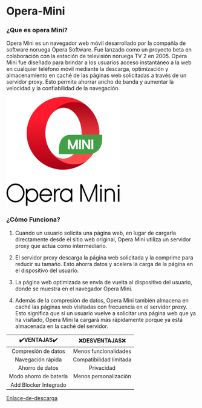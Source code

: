 # Opera-Mini

### ¿Que es opera Mini?

Opera Mini es un navegador web móvil desarrollado por la compañía de software noruega Opera Software. Fue lanzado como un proyecto beta en colaboración con la estación de televisión noruega TV 2 en 2005. Opera Mini fue diseñado para brindar a los usuarios acceso instantáneo a la web en cualquier teléfono móvil mediante la descarga, optimización y almacenamiento en caché de las páginas web solicitadas a través de un servidor proxy. Esto permite ahorrar ancho de banda y aumentar la velocidad y la confiabilidad de la navegación.

![Logo-Opera](https://github.com/davidvd33/Opera-Mini/blob/main/opera-mini-logo-BF9991E707-seeklogo.com.png)

### ¿Cómo Funciona?

1. Cuando un usuario solicita una página web, en lugar de cargarla directamente desde el sitio web original, Opera Mini utiliza un servidor proxy que actúa como intermediario.

2. El servidor proxy descarga la página web solicitada y la comprime para reducir su tamaño. Esto ahorra datos y acelera la carga de la página en el dispositivo del usuario.

3. La página web optimizada se envía de vuelta al dispositivo del usuario, donde se muestra en el navegador Opera Mini.

4. Además de la compresión de datos, Opera Mini también almacena en caché las páginas web visitadas con frecuencia en el servidor proxy. Esto significa que si un usuario vuelve a solicitar una página web que ya ha visitado, Opera Mini la cargará más rápidamente porque ya está almacenada en la caché del servidor.   


| ✔️**VENTAJAS**✔️ | ❌**DESVENTAJAS**❌ |
| :-----------: | :----------: |
| Compresión de datos | Menos funcionalidades |
| Navegación rápida | Compatibilidad limitada |
| Ahorro de datos | Privacidad |
| Modo ahorro de batería | Menos personalización |
| Add Blocker Integrado |  |


[Enlace-de-descarga](https://play.google.com/store/apps/details?id=com.opera.mini.native&hl=es&gl=US&pli=1)